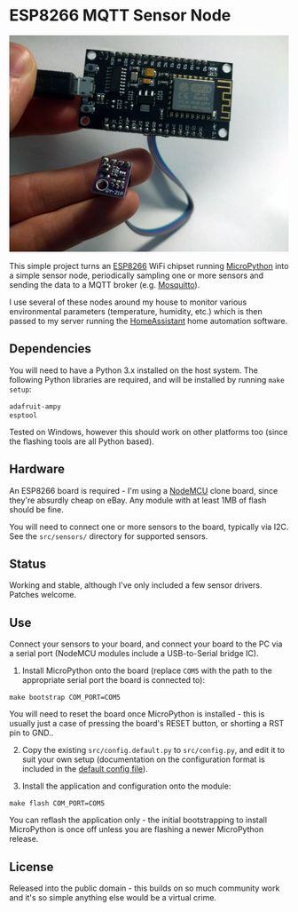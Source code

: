 # ESP8266 MQTT Sensor Node

![Example Sensor Node](ExampleSensorNode.jpg)

This simple project turns an [ESP8266](http://espressif.com/en/products/hardware/esp8266ex/overview)
WiFi chipset running [MicroPython](https://micropython.org/) into a simple
sensor node, periodically sampling one or more sensors and sending the data to a
MQTT broker (e.g. [Mosquitto](https://projects.eclipse.org/projects/technology.mosquitto)).

I use several of these nodes around my house to monitor various environmental
parameters (temperature, humidity, etc.) which is then passed to my server
running the [HomeAssistant](http://home-assistant.io/) home automation software.

## Dependencies

You will need to have a Python 3.x installed on the host system. The following
Python libraries are required, and will be installed by running `make setup`:

```
adafruit-ampy
esptool
```

Tested on Windows, however this should work on other platforms too (since the
flashing tools are all Python based).

## Hardware

An ESP8266 board is required - I'm using a [NodeMCU](https://en.wikipedia.org/wiki/NodeMCU)
clone board, since they're absurdly cheap on eBay. Any module with at least 1MB
of flash should be fine.

You will need to connect one or more sensors to the board, typically via I2C.
See the `src/sensors/` directory for supported sensors.

## Status

Working and stable, although I've only included a few sensor drivers. Patches
welcome.

## Use

Connect your sensors to your board, and connect your board to the PC via a
serial port (NodeMCU modules include a USB-to-Serial bridge IC).

1) Install MicroPython onto the board (replace `COM5` with the path to the
appropriate serial port the board is connected to):
```
make bootstrap COM_PORT=COM5
```

You will need to reset the board once MicroPython is installed - this is usually
just a case of pressing the board's RESET button, or shorting a RST pin to GND..

2) Copy the existing `src/config.default.py` to `src/config.py`, and edit it to
suit your own setup (documentation on the configuration format is included in
the [default config file](src/config.default.py)).

3) Install the application and configuration onto the module:
```
make flash COM_PORT=COM5
```

You can reflash the application only - the initial bootstrapping to install
MicroPython is once off unless you are flashing a newer MicroPython release.

## License

Released into the public domain - this builds on so much community work and it's
so simple anything else would be a virtual crime.
